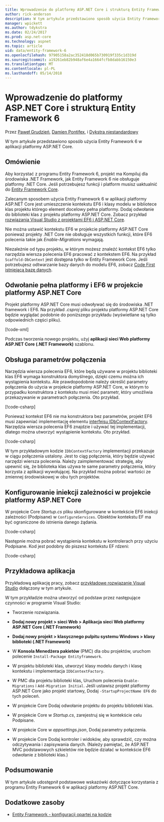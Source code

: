 ```yaml
---
title: Wprowadzenie do platformy ASP.NET Core i strukturą Entity Framework 6
author: rick-anderson
description: W tym artykule przedstawiono sposób użycia Entity Framework 6 w aplikacji platformy ASP.NET Core.
manager: wpickett
ms.author: tdykstra
ms.date: 02/24/2017
ms.prod: asp.net-core
ms.technology: aspnet
ms.topic: article
uid: data/entity-framework-6
ms.openlocfilehash: 97905158a2ac352418d065b730919f335c1d319d
ms.sourcegitcommit: a19261eb82b948af6e4a1664fcfb8dabb16150e3
ms.translationtype: MT
ms.contentlocale: pl-PL
ms.lasthandoff: 05/14/2018
---
```

# <a name="get-started-with-aspnet-core-and-entity-framework-6"></a>Wprowadzenie do platformy ASP.NET Core i strukturą Entity Framework 6

Przez [Paweł Grudzień](https://github.com/pgrudzien12), [Damien Pontifex](https://github.com/DamienPontifex), i [Dykstra niestandardowy](https://github.com/tdykstra)

W tym artykule przedstawiono sposób użycia Entity Framework 6 w aplikacji platformy ASP.NET Core.

## <a name="overview"></a>Omówienie

Aby korzystać z programu Entity Framework 6, projekt ma Kompiluj dla środowiska .NET Framework, jak Entity Framework 6 nie obsługuje platformy .NET Core. Jeśli potrzebujesz funkcji i platform musisz uaktualnić do [Entity Framework Core](https://docs.microsoft.com/ef/).

Zalecanym sposobem użycia Entity Framework 6 w aplikacji platformy ASP.NET Core jest umieszczenie kontekstu EF6 i klasy modelu w bibliotece klas projektu którego element docelowy pełna platformy. Dodaj odwołanie do biblioteki klas z projektu platformy ASP.NET Core. Zobacz przykład [rozwiązania Visual Studio z projektami EF6 i ASP.NET Core](https://github.com/aspnet/Docs/tree/master/aspnetcore/data/entity-framework-6/sample/).

Nie można ustawić kontekstu EF6 w projekcie platformy ASP.NET Core ponieważ projekty .NET Core nie obsługuje wszystkich funkcji, które EF6 polecenia takie jak *Enable-Migrations* wymagają.

Niezależnie od typu projektu, w którym możesz znaleźć kontekst EF6 tylko narzędzia wiersza polecenia EF6 pracować z kontekstem EF6. Na przykład `Scaffold-DbContext` jest dostępna tylko w Entity Framework Core. Jeśli potrzebujesz odtwarzanie bazy danych do modelu EF6, zobacz [Code First istniejącą bazę danych](https://msdn.microsoft.com/jj200620).

## <a name="reference-full-framework-and-ef6-in-the-aspnet-core-project"></a>Odwołanie pełna platformy i EF6 w projekcie platformy ASP.NET Core

Projekt platformy ASP.NET Core musi odwoływać się do środowiska .NET framework i EF6. Na przykład *.csproj* pliku projektu platformy ASP.NET Core będzie wyglądać podobnie do poniższego przykładu (wyświetlane są tylko odpowiednich części pliku).

[!code-xml[](entity-framework-6/sample/MVCCore/MVCCore.csproj?range=3-9&highlight=2)]

Podczas tworzenia nowego projektu, użyj **aplikacji sieci Web platformy ASP.NET Core (.NET Framework)** szablonu.

## <a name="handle-connection-strings"></a>Obsługa parametrów połączenia

Narzędzia wiersza polecenia EF6, które będą używane w projektu biblioteki klas EF6 wymaga konstruktora domyślnego, dzięki czemu można ich wystąpienia kontekstu. Ale prawdopodobnie należy określić parametry połączenia do użycia w projekcie platformy ASP.NET Core, w którym to przypadku konstruktora z kontekstu musi mieć parametr, który umożliwia przekazywanie w parametrach połączenia. Oto przykład.

[!code-csharp[](entity-framework-6/sample/EF6/SchoolContext.cs?name=snippet_Constructor)]

Ponieważ kontekst EF6 nie ma konstruktora bez parametrów, projekt EF6 musi zapewniać implementację elementu [interfejsu IDbContextFactory](https://msdn.microsoft.com/library/hh506876). Narzędzia wiersza polecenia EF6 znajdzie i używać tej implementacji, dlatego można utworzyć wystąpienie kontekstu. Oto przykład.

[!code-csharp[](entity-framework-6/sample/EF6/SchoolContextFactory.cs?name=snippet_IDbContextFactory)]

W tym przykładowym kodzie `IDbContextFactory` implementacji przekazuje w ciągu połączenia ustalony. Jest to ciąg połączenia, który będzie używać narzędzi wiersza polecenia. Należy zaimplementować strategię, aby upewnić się, że biblioteka klas używa te same parametry połączenia, który korzysta z aplikacji wywołującej. Na przykład można pobrać wartości ze zmiennej środowiskowej w obu tych projektów.

## <a name="set-up-dependency-injection-in-the-aspnet-core-project"></a>Konfigurowanie iniekcji zależności w projekcie platformy ASP.NET Core

W projekcie Core *Startup.cs* pliku skonfigurowane w kontekście EF6 iniekcji zależności (Podpisane) w `ConfigureServices`. Obiektów kontekstu EF ma być ograniczone do istnienia danego żądania.

[!code-csharp[](entity-framework-6/sample/MVCCore/Startup.cs?name=snippet_ConfigureServices&highlight=5)]

Następnie można pobrać wystąpienia kontekstu w kontrolerach przy użyciu Podpisane. Kod jest podobny do piszesz kontekstu EF rdzeni:

[!code-csharp[](entity-framework-6/sample/MVCCore/Controllers/StudentsController.cs?name=snippet_ContextInController)]

## <a name="sample-application"></a>Przykładowa aplikacja

Przykładową aplikację pracy, zobacz [przykładowe rozwiązanie Visual Studio](https://github.com/aspnet/Docs/tree/master/aspnetcore/data/entity-framework-6/sample/) dołączony w tym artykule.

W tym przykładzie można utworzyć od podstaw przez następujące czynności w programie Visual Studio:

* Tworzenie rozwiązania.

* **Dodaj nowy projekt > sieci Web > Aplikacja sieci Web platformy ASP.NET Core (.NET Framework)**

* **Dodaj nowy projekt > klasycznego pulpitu systemu Windows > klasy biblioteki (.NET Framework)**

* W **Konsola Menedżera pakietów** (PMC) dla obu projektów, uruchom polecenie `Install-Package Entityframework`.

* W projektu biblioteki klas, utworzyć klasy modelu danych i klasę kontekstu i implementacja `IDbContextFactory`.

* W PMC dla projektu biblioteki klas, Uruchom polecenia `Enable-Migrations` i `Add-Migration Initial`. Jeśli ustawisz projekt platformy ASP.NET Core jako projekt startowy, Dodaj `-StartupProjectName EF6` do tych poleceń.

* W projekcie Core Dodaj odwołanie projektu do projektu biblioteki klas.

* W projekcie Core w *Startup.cs*, zarejestruj się w kontekście celu Podpisane.

* W projekcie Core w *appsettings.json*, Dodaj parametry połączenia.

* W projekcie Core Dodaj kontroler i widoków, aby sprawdzić, czy można odczytywania i zapisywania danych. (Należy pamiętać, że ASP.NET MVC podstawowych szkieletów nie będzie działać w kontekście EF6 odwołanie z biblioteki klas.)

## <a name="summary"></a>Podsumowanie

W tym artykule udostępnił podstawowe wskazówki dotyczące korzystania z programu Entity Framework 6 w aplikacji platformy ASP.NET Core.

## <a name="additional-resources"></a>Dodatkowe zasoby

* [Entity Framework - konfiguracji opartej na kodzie](https://msdn.microsoft.com/data/jj680699.aspx)
